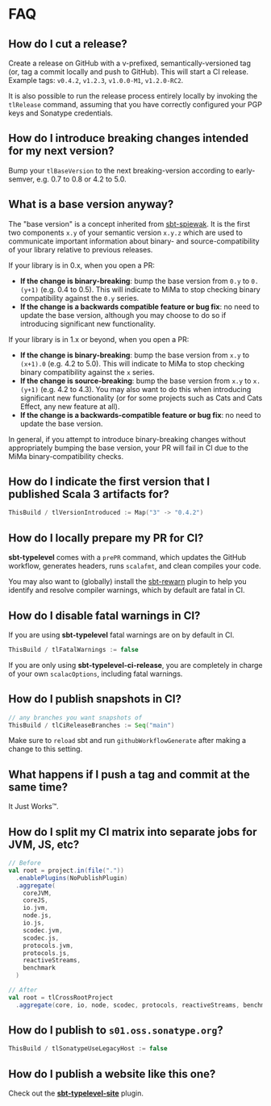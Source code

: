 # FAQ

## How do I cut a release?

Create a release on GitHub with a v-prefixed, semantically-versioned tag (or, tag a commit locally and push to GitHub). This will start a CI release. Example tags: `v0.4.2`, `v1.2.3`, `v1.0.0-M1`, `v1.2.0-RC2`. 

It is also possible to run the release process entirely locally by invoking the `tlRelease` command, assuming that you have correctly configured your PGP keys and Sonatype credentials.

## How do I introduce breaking changes intended for my next version?

Bump your `tlBaseVersion` to the next breaking-version according to early-semver, e.g. 0.7 to 0.8 or 4.2 to 5.0.

## What is a base version anyway?

The "base version" is a concept inherited from [sbt-spiewak](https://github.com/djspiewak/sbt-spiewak/blob/d689a5be2f3dba2c335b2be072870287fda701b8/versioning.md#compatibility-version). It is the first two components `x.y` of your semantic version `x.y.z` which are used to communicate important information about binary- and source-compatibility of your library relative to previous releases.

If your library is in 0.x, when you open a PR:

- **If the change is binary-breaking**: bump the base version from `0.y` to `0.(y+1)` (e.g. 0.4 to 0.5). This will indicate to MiMa to stop checking binary compatibility against the `0.y` series.
- **If the change is a backwards compatible feature or bug fix**: no need to update the base version, although you may choose to do so if introducing significant new functionality.

If your library is in 1.x or beyond, when you open a PR:

- **If the change is binary-breaking**: bump the base version from `x.y` to `(x+1).0` (e.g. 4.2 to 5.0). This will indicate to MiMa to stop checking binary compatibility against the `x` series.
- **If the change is source-breaking**: bump the base version from `x.y` to `x.(y+1)` (e.g. 4.2 to 4.3). You may also want to do this when introducing significant new functionality (or for some projects such as Cats and Cats Effect, any new feature at all).
- **If the change is a backwards-compatible feature or bug fix**: no need to update the base version.

In general, if you attempt to introduce binary-breaking changes without appropriately bumping the base version, your PR will fail in CI due to the MiMa binary-compatibility checks.

## How do I indicate the first version that I published Scala 3 artifacts for?

```scala
ThisBuild / tlVersionIntroduced := Map("3" -> "0.4.2")
```

## How do I locally prepare my PR for CI?

**sbt-typelevel** comes with a `prePR` command, which updates the GitHub workflow, generates headers, runs `scalafmt`, and clean compiles your code.

You may also want to (globally) install the [sbt-rewarn](https://github.com/rtimush/sbt-rewarn) plugin to help you identify and resolve compiler warnings, which by default are fatal in CI.

## How do I disable fatal warnings in CI?

If you are using **sbt-typelevel** fatal warnings are on by default in CI.

```scala
ThisBuild / tlFatalWarnings := false
```

If you are only using **sbt-typelevel-ci-release**, you are completely in charge of your own `scalacOptions`, including fatal warnings.

## How do I publish snapshots in CI?

```scala
// any branches you want snapshots of
ThisBuild / tlCiReleaseBranches := Seq("main")
```

Make sure to `reload` sbt and run `githubWorkflowGenerate` after making a change to this setting.

## What happens if I push a tag and commit at the same time?

It Just Works™.

## How do I split my CI matrix into separate jobs for JVM, JS, etc?

```scala
// Before
val root = project.in(file("."))
  .enablePlugins(NoPublishPlugin)
  .aggregate(
    coreJVM,
    coreJS,
    io.jvm,
    node.js,
    io.js,
    scodec.jvm,
    scodec.js,
    protocols.jvm,
    protocols.js,
    reactiveStreams,
    benchmark
  )

// After
val root = tlCrossRootProject
  .aggregate(core, io, node, scodec, protocols, reactiveStreams, benchmark)
```

## How do I publish to `s01.oss.sonatype.org`?
```scala
ThisBuild / tlSonatypeUseLegacyHost := false
```

## How do I publish a website like this one?

Check out the [**sbt-typelevel-site**](site.md) plugin.
